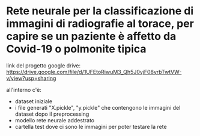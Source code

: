 # Rete neurale per la classificazione di immagini di radiografie al torace, per capire se un paziente è affetto da Covid-19 o polmonite tipica


link del progetto google drive: https://drive.google.com/file/d/1UFEtoRiwuM3_Qh5J0vjF08yrbTwtVW-v/view?usp=sharing

all'interno c'è:
 - dataset iniziale
 - i file generati "X.pickle", "y.pickle" che contengono le immagini del dataset dopo il preprocessing
 - modello rete neurale addestrato
 - cartella test dove ci sono le immagini per poter testare la rete
